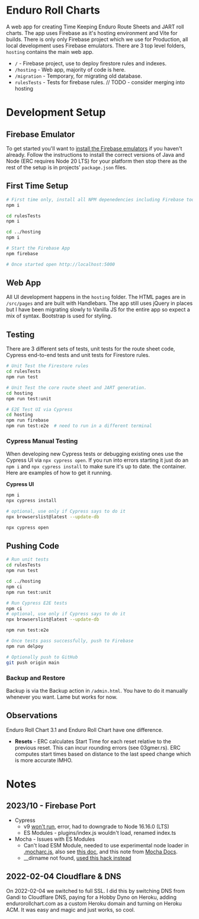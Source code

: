# Enduro Roll Charts
A web app for creating Time Keeping Enduro Route Sheets and JART roll charts.  The app uses Firebase as it's hosting environment and Vite for builds. There is only only Firebase project which we use for Production, all local development uses Firebase emulators.   There are 3 top level folders, `hosting` contains the main web app.

- `/` - Firebase project, use to deploy firestore rules and indexes.
- `/hosting` - Web app, majority of code is here.
- `/migration` - Temporary, for migrating old database.
- `rulesTests` - Tests for firebase rules. // TODO - consider merging into hosting

# Development Setup
## Firebase Emulator
To get started you'll want to [install the Firebase emulators](https://firebase.google.com/docs/emulator-suite/install_and_configure) if you haven't already. Follow the instructions to install the correct versions of Java and Node (ERC requires Node 20 LTS) for your platform then stop there as the rest of the setup is in projects' `package.json` files. 

## First Time Setup
``` sh
# First time only, install all NPM depenedencies including Firebase tooling
npm i

cd rulesTests
npm i

cd ../hosting
npm i

# Start the Firebase App
npm firebase

# Once started open http://localhost:5000
```

## Web App
All UI development happens in the `hosting` folder.  The HTML pages are in `/src/pages` and are built with Handlebars.  The app still uses jQuery in places but I have been migrating slowly to Vanilla JS for the entire app so expect a mix of syntax.  Bootstrap is used for styling.


## Testing 
There are 3 different sets of tests, unit tests for the route sheet code, Cypress end-to-end tests and unit tests for Firestore rules. 

``` sh
# Unit Test the Firestore rules
cd rulesTests
npm run test

# Unit Test the core route sheet and JART generation.
cd hosting
npm run test:unit

# E2E Test UI via Cypress
cd hosting
npm run firebase
npm run test:e2e  # need to run in a different terminal
```

### Cypress Manual Testing
When developing new Cypress tests or debugging existing ones use the Cypress UI via `npx cypress open`.  If you run into errors starting it just do an `npm i` 
and `npx cypress install` to make sure it's up to date. 
the container.  Here are examples of how to get it running.

**Cypress UI**
``` sh
npm i
npx cypress install 

# optional, use only if Cypress says to do it
npx browserslist@latest --update-db

npx cypress open
```

## Pushing Code
```bash
# Run unit tests
cd rulesTests
npm run test

cd ../hosting
npm ci 
npm run test:unit

# Run Cypress E2E tests
npm ci
# optional, use only if Cypress says to do it
npx browserslist@latest --update-db

npm run test:e2e

# Once tests pass successfully, push to Firebase
npm run delpoy

# Optionally push to GitHub
git push origin main

```

### Backup and Restore
Backup is via the Backup action in `/admin.html`.  You have to do it manually whenever you want.  Lame but works for now.

## Observations
Enduro Roll Chart 3.1 and Enduro Roll Chart have one difference.
- **Resets** - ERC calculates Start Time for each reset relative to the previous reset.  This can incur rounding errors (see 03gmer.rs).  ERC computes start times based on distance to the last speed change which is more accurate IMHO.

# Notes

## 2023/10 - Firebase Port
- Cypress
  - v9 [won't run](https://github.com/cypress-io/cypress/issues/19712), error, had to downgrade to Node 16.16.0 (LTS)
  - ES Modules - plugins/index.js wouldn't load, renamed index.ts
- Mocha - Issues with ES Modules
  - Can't load ESM Module, needed to use experimental node loader in [.mocharc.js](https://gist.github.com/jordansexton/2a0c3c360aa700cc9528e89620e82c3d), also see [this doc](https://github.com/TypeStrong/ts-node/issues/1007), and this note from [Mocha Docs](https://typestrong.org/ts-node/docs/recipes/mocha/).
  - __dirname not found, [used this hack instead](https://flaviocopes.com/fix-dirname-not-defined-es-module-scope/)

## 2022-02-04 Cloudflare & DNS
On 2022-02-04 we switched to full SSL.  I did this by switching DNS from Gandi to Cloudflare DNS, paying for a Hobby Dyno on Heroku, adding endurorollchart.com as a custom Heroku domain and turning on Heroku ACM.  It was easy and magic and just works, so cool.

